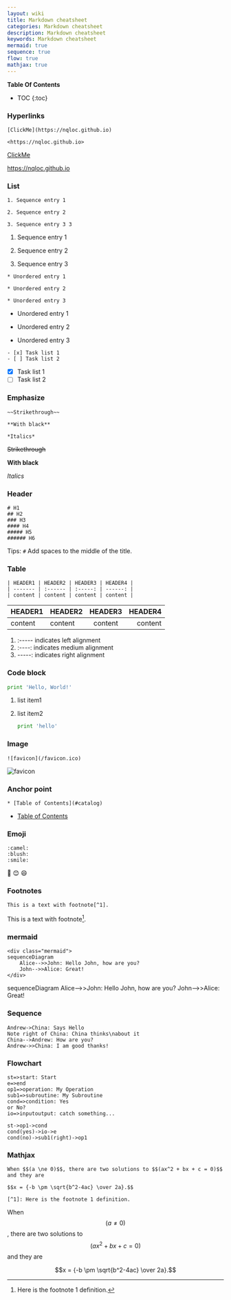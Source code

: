 ```yaml
---
layout: wiki
title: Markdown cheatsheet
categories: Markdown cheatsheet
description: Markdown cheatsheet
keywords: Markdown cheatsheet
mermaid: true
sequence: true
flow: true
mathjax: true
---
```


**Table Of Contents**

* TOC
{:toc}

### Hyperlinks

```
[ClickMe](https://nqloc.github.io)

<https://nqloc.github.io>
```

[ClickMe](https://nqloc.github.io)  

<https://nqloc.github.io>

### List

```
1. Sequence entry 1

2. Sequence entry 2

3. Sequence entry 3 3
```

1. Sequence entry 1

2. Sequence entry 2

3. Sequence entry 3

```
* Unordered entry 1

* Unordered entry 2

* Unordered entry 3
```

* Unordered entry 1

* Unordered entry 2

* Unordered entry 3

```
- [x] Task list 1
- [ ] Task list 2
```

- [x] Task list 1
- [ ] Task list 2

### Emphasize

```
~~Strikethrough~~

**With black**

*Italics*
```

~~Strikethrough~~

**With black**

*Italics*

### Header

```
# H1
## H2
### H3
#### H4
##### H5
###### H6
```

Tips: `#` Add spaces to the middle of the title.

### Table

```
| HEADER1 | HEADER2 | HEADER3 | HEADER4 |
| ------- | :------ | :-----: | ------: |
| content | content | content | content |
```

| HEADER1 | HEADER2 | HEADER3 | HEADER4 |
| ------- | :------ | :-----: | ------: |
| content | content | content | content |

1. :----- indicates left alignment
2. :----: indicates medium alignment
3. -----: indicates right alignment

### Code block

```python
print 'Hello, World!'
```

1. list item1

2. list item2

   ```python
   print 'hello'
   ```

### Image

```
![favicon](/favicon.ico)
```

![favicon](/favicon.ico)

### Anchor point

```
* [Table of Contents](#catalog)
```

* [Table of Contents](#catalog)

### Emoji

```
:camel:
:blush:
:smile:
```

:camel:
:blush:
:smile:

### Footnotes

```
This is a text with footnote[^1].
```

This is a text with footnote[^1].

### mermaid

```
<div class="mermaid">
sequenceDiagram
    Alice-->>John: Hello John, how are you?
    John-->>Alice: Great!
</div>

```

<div class="mermaid">
sequenceDiagram
    Alice-->>John: Hello John, how are you?
    John-->>Alice: Great!
</div>

### Sequence


```sequence
Andrew->China: Says Hello
Note right of China: China thinks\nabout it
China-->Andrew: How are you?
Andrew->>China: I am good thanks!
```

### Flowchart


```flow
st=>start: Start
e=>end
op1=>operation: My Operation
sub1=>subroutine: My Subroutine
cond=>condition: Yes
or No?
io=>inputoutput: catch something...

st->op1->cond
cond(yes)->io->e
cond(no)->sub1(right)->op1
```

### Mathjax

```
When $$(a \ne 0)$$, there are two solutions to $$(ax^2 + bx + c = 0)$$ and they are

$$x = {-b \pm \sqrt{b^2-4ac} \over 2a}.$$

[^1]: Here is the footnote 1 definition.
```

When $$(a \ne 0)$$, there are two solutions to $$(ax^2 + bx + c = 0)$$ and they are

$$x = {-b \pm \sqrt{b^2-4ac} \over 2a}.$$

[^1]: Here is the footnote 1 definition.
